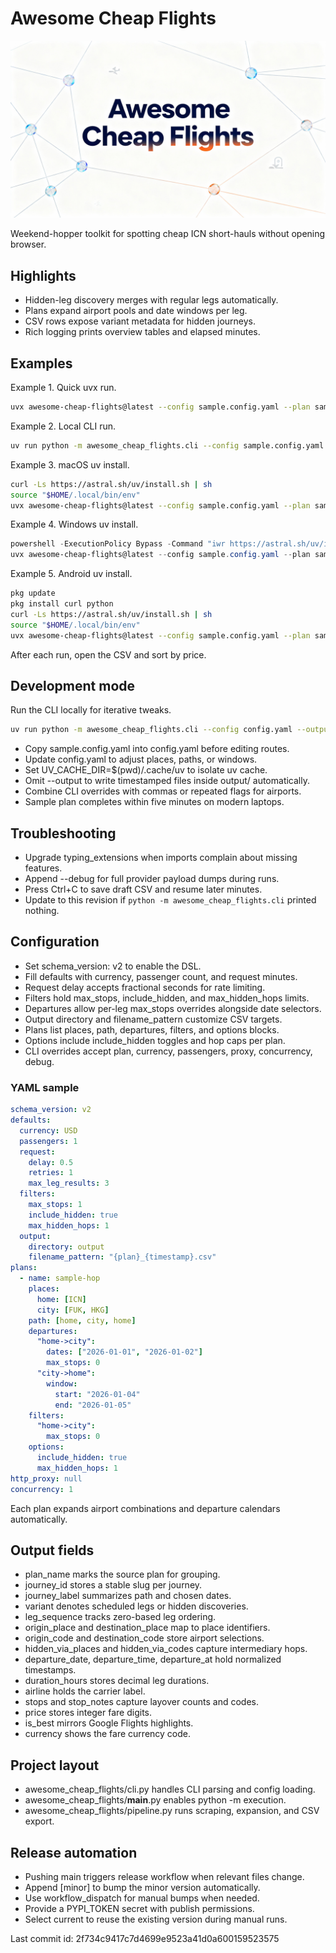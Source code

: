 # Awesome Cheap Flights

![Awesome Cheap Flights logo](assets/logo.png)

Weekend-hopper toolkit for spotting cheap ICN short-hauls without opening browser.

## Highlights
- Hidden-leg discovery merges with regular legs automatically.
- Plans expand airport pools and date windows per leg.
- CSV rows expose variant metadata for hidden journeys.
- Rich logging prints overview tables and elapsed minutes.

## Examples
Example 1. Quick uvx run.
```bash
uvx awesome-cheap-flights@latest --config sample.config.yaml --plan sample-hop
```
Example 2. Local CLI run.
```bash
uv run python -m awesome_cheap_flights.cli --config sample.config.yaml --plan sample-hop
```
Example 3. macOS uv install.
```bash
curl -Ls https://astral.sh/uv/install.sh | sh
source "$HOME/.local/bin/env"
uvx awesome-cheap-flights@latest --config sample.config.yaml --plan sample-hop
```
Example 4. Windows uv install.
```powershell
powershell -ExecutionPolicy Bypass -Command "iwr https://astral.sh/uv/install.ps1 -useb | iex"
uvx awesome-cheap-flights@latest --config sample.config.yaml --plan sample-hop
```
Example 5. Android uv install.
```sh
pkg update
pkg install curl python
curl -Ls https://astral.sh/uv/install.sh | sh
source "$HOME/.local/bin/env"
uvx awesome-cheap-flights@latest --config sample.config.yaml --plan sample-hop
```
After each run, open the CSV and sort by price.

## Development mode
Run the CLI locally for iterative tweaks.
```bash
uv run python -m awesome_cheap_flights.cli --config config.yaml --output output/dev.csv
```
- Copy sample.config.yaml into config.yaml before editing routes.
- Update config.yaml to adjust places, paths, or windows.
- Set UV_CACHE_DIR=$(pwd)/.cache/uv to isolate uv cache.
- Omit --output to write timestamped files inside output/ automatically.
- Combine CLI overrides with commas or repeated flags for airports.
- Sample plan completes within five minutes on modern laptops.

## Troubleshooting
- Upgrade typing_extensions when imports complain about missing features.
- Append --debug for full provider payload dumps during runs.
- Press Ctrl+C to save draft CSV and resume later minutes.
- Update to this revision if `python -m awesome_cheap_flights.cli` printed nothing.

## Configuration
- Set schema_version: v2 to enable the DSL.
- Fill defaults with currency, passenger count, and request minutes.
- Request delay accepts fractional seconds for rate limiting.
- Filters hold max_stops, include_hidden, and max_hidden_hops limits.
- Departures allow per-leg max_stops overrides alongside date selectors.
- Output directory and filename_pattern customize CSV targets.
- Plans list places, path, departures, filters, and options blocks.
- Options include include_hidden toggles and hop caps per plan.
- CLI overrides accept plan, currency, passengers, proxy, concurrency, debug.

### YAML sample
```yaml
schema_version: v2
defaults:
  currency: USD
  passengers: 1
  request:
    delay: 0.5
    retries: 1
    max_leg_results: 3
  filters:
    max_stops: 1
    include_hidden: true
    max_hidden_hops: 1
  output:
    directory: output
    filename_pattern: "{plan}_{timestamp}.csv"
plans:
  - name: sample-hop
    places:
      home: [ICN]
      city: [FUK, HKG]
    path: [home, city, home]
    departures:
      "home->city":
        dates: ["2026-01-01", "2026-01-02"]
        max_stops: 0
      "city->home":
        window:
          start: "2026-01-04"
          end: "2026-01-05"
    filters:
      "home->city":
        max_stops: 0
    options:
      include_hidden: true
      max_hidden_hops: 1
http_proxy: null
concurrency: 1
```

Each plan expands airport combinations and departure calendars automatically.

## Output fields
- plan_name marks the source plan for grouping.
- journey_id stores a stable slug per journey.
- journey_label summarizes path and chosen dates.
- variant denotes scheduled legs or hidden discoveries.
- leg_sequence tracks zero-based leg ordering.
- origin_place and destination_place map to place identifiers.
- origin_code and destination_code store airport selections.
- hidden_via_places and hidden_via_codes capture intermediary hops.
- departure_date, departure_time, departure_at hold normalized timestamps.
- duration_hours stores decimal leg durations.
- airline holds the carrier label.
- stops and stop_notes capture layover counts and codes.
- price stores integer fare digits.
- is_best mirrors Google Flights highlights.
- currency shows the fare currency code.

## Project layout
- awesome_cheap_flights/cli.py handles CLI parsing and config loading.
- awesome_cheap_flights/__main__.py enables python -m execution.
- awesome_cheap_flights/pipeline.py runs scraping, expansion, and CSV export.

## Release automation
- Pushing main triggers release workflow when relevant files change.
- Append [minor] to bump the minor version automatically.
- Use workflow_dispatch for manual bumps when needed.
- Provide a PYPI_TOKEN secret with publish permissions.
- Select current to reuse the existing version during manual runs.

Last commit id: 2f734c9417c7d4699e9523a41d0a600159523575
